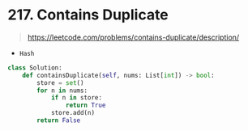 # 217. Contains Duplicate
> https://leetcode.com/problems/contains-duplicate/description/

- `Hash`

```py
class Solution:
    def containsDuplicate(self, nums: List[int]) -> bool:
        store = set()
        for n in nums:
            if n in store:
                return True
            store.add(n)
        return False
```
